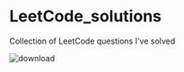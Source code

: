 # LeetCode_solutions
Collection of LeetCode questions I've solved


![download](https://github.com/Rlohaustralia/Leetcode_data_structure_solutions/assets/110233607/ac175db8-6e15-4f36-9523-5e650cff9d3a)
